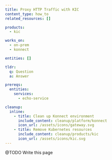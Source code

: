 ```yaml
---
title: Proxy HTTP Traffic with KIC
content_type: how_to
related_resources: []

products:
  - kic

works_on:
  - on-prem
  - konnect

entities: []

tldr:
  q: Question
  a: Answer

prereqs:
  entities:
    services:
      - echo-service

cleanup:
  inline:
    - title: Clean up Konnect environment
      include_content: cleanup/platform/konnect
      icon_url: /assets/icons/gateway.svg
    - title: Remove Kubernetes resources
      include_content: cleanup/products/kic
      icon_url: /assets/icons/kic.svg
---
```


@TODO Write this page
